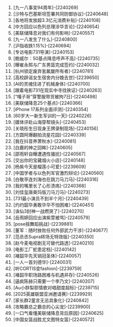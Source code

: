
1. [九一八事变94周年]-[2240269]
1. [沙特与巴基斯坦签署共同防御协议]-[2240648]
1. [各地将发放超3.3亿元消费补贴]-[2240108]
1. [中方回应以色列总理涉华言论]-[2240654]
1. [美联储降息对我们有何影响]-[2240557]
1. [九一八发生了什么]-[2240800]
1. [沪指收跌1.15%]-[2240694]
1. [专访电影731导演]-[2240153]
1. [鲍威尔：50基点降息呼声不高]-[2240735]
1. [曝崔永熙与广东男篮完成签约]-[2240032]
1. [杭州锁定废弃氢氟酸所有者]-[2240781]
1. [高校辟谣女生宿舍内分娩去世]-[2239650]
1. [AI的灵魂住进了机械身体]-[2240700]
1. [跟着电影731在现实中寻找铁证]-[2240263]
1. [“嘎子哥”穿警服带货被拘7日]-[2240498]
1. [美联储降息25个基点]-[2240366]
1. [iPhone 17系列全面评测]-[2240354]
1. [60岁大一新生军训的一天]-[2240226]
1. [媒体评赴山海穿帮镜头]-[2240453]
1. [关晓彤生日现身王牌录制现场]-[2240156]
1. [方圆阿爆翻拍流星花园]-[2240339]
1. [我在抖音养萧秋水]-[2240081]
1. [白鹿的神之回眸]-[2240605]
1. [邵雨轩自曝遭遇性骚扰]-[2240567]
1. [交出你的宝藏烟火小店]-[2240148]
1. [杨紫今天是榴莲小可爱]-[2239609]
1. [中国学者与以色列军官激烈辩论]-[2240560]
1. [白敬亭连刘海也在跳刀马刀马]-[2240316]
1. [我的嘴里长了心形溃疡]-[2240368]
1. [刘佳玺唐奥玛版刀马刀马]-[2240273]
1. [731最小演员不到半个月]-[2240439]
1. [灼灼韶华勇敢华华不怕困难]-[2240451]
1. [诛仙3封神一战燃哭了]-[2240270]
1. [岳雨婷回应出演紫萱被骂]-[2240579]
1. [pose摇舞蹈挑战]-[2239881]
1. [董军：随时挫败任何外部武力干涉]-[2240677]
1. [范丞丞Supra转场无特效版]-[2240350]
1. [赵今麦电视剧无可替代路透]-[2240210]
1. [电影工厂蛇患定档]-[2240142]
1. [褚韶华先天销冠圣体]-[2240057]
1. [一人一首刘德华]-[2240031]
1. [听CORTIS变fashion]-[2239759]
1. [褚韶华职场路困难与机遇并存]-[2240526]
1. [逼疯陈赫只需要一个李乃文]-[2240207]
1. [Au小胖梨耶情歌对唱甜度超标]-[2239715]
1. [2025英雄联盟亚洲邀请赛]-[2239929]
1. [家长群2童言无忌具象化]-[2240842]
1. [攻略霸总之霸总的心尖宠]-[2239900]
1. [一口气看懂美联储降息背后原因]-[2240625]
1. [中国女篮战胜尤文图特女篮]-[2240572]